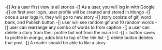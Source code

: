 


-[] As a user first view is all stories 
-[] As a user, you will log in with Google
-[] on first ever login, user profile will be created and stored in Mongo
-[] once a user logs in, they will go to new story
-[] story conists of gif, word bank, and Publish button
-[] user will see random gif and 10 random words
-[] user can rearrange any combo of words to from caption
-[] a user can delete a story from their profile but not from the main list
-[] + button saves to profile in mongo, adds link to top of the link list
-[] delete button deletes that post
-[] A reader should be able to like a story

     



   
  
